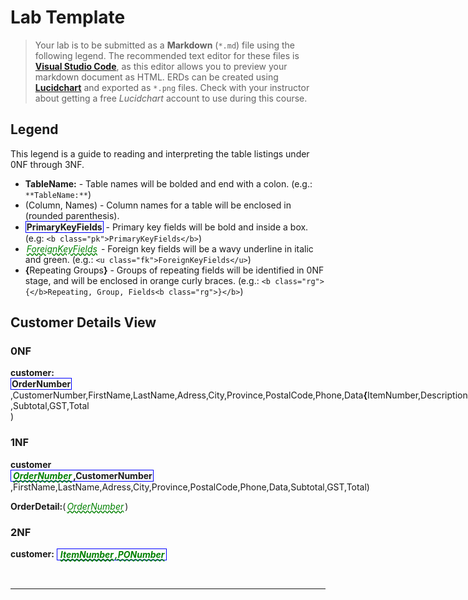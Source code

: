 # Lab Template

> Your lab is to be submitted as a **Markdown** (`*.md`) file using the following legend. The recommended text editor for these files is [**Visual Studio Code**](https://code.visualstudio.com), as this editor allows you to preview your markdown document as HTML. ERDs can be created using [**Lucidchart**](https://www.lucidchart.com/) and exported as `*.png` files. Check with your instructor about getting a free *Lucidchart* account to use during this course.

## Legend

This legend is a guide to reading and interpreting the table listings under 0NF through 3NF.

- **TableName:** - Table names will be bolded and end with a colon. (e.g.: `**TableName:**`)
- (Column, Names) - Column names for a table will be enclosed in (rounded parenthesis).
- <b class="pk">PrimaryKeyFields</b> - Primary key fields will be bold and inside a box. (e.g: `<b class="pk">PrimaryKeyFields</b>`)
- <u class="fk">ForeignKeyFields</u> - Foreign key fields will be a wavy underline in italic and green. (e.g.: `<u class="fk">ForeignKeyFields</u>`)
- <b class="rg">{</b>Repeating Groups<b class="rg">}</b> - Groups of repeating fields will be identified in 0NF stage, and will be enclosed in orange curly braces. (e.g.: `<b class="rg">{</b>Repeating, Group, Fields<b class="rg">}</b>`)

## Customer Details View
### 0NF


**customer:** <span class="md"><b class="pk">OrderNumber</b>,CustomerNumber,FirstName,LastName,Adress,City,Province,PostalCode,Phone,Data<b class="rg">{</b>ItemNumber,Description,Quantity,CurrentPrice,SellingPrice,Amount<b class="rg">}</b> ,Subtotal,GST,Total </span>)

### 1NF 
**customer** <span class="md"><b class="pk"><u class="fk">OrderNumber</u>,CustomerNumber</b>,FirstName,LastName,Adress,City,Province,PostalCode,Phone,Data,Subtotal,GST,Total)

**OrderDetail:**(<u class="fk">OrderNumber</u>)
### 2NF
**customer:**  <span class="md"><b class="pk"><u class="fk"><u class="fk"> ItemNumber</u>,PONumber</b>





----

<style type="text/css">
.md {
    display: inline-block;
    vertical-align: top;
    white-space: normal;
}
.md: :before {
    content: '(' ;
    font-size: 1.25em;
    font-weight: bold;
}
.mid: :after {
     content: '(' ;
    font-size: 1.25em;
    font-weight: bold;
}


.pk {
    font-weight: bold;
    display: inline-block;
    border: solid thin blue;
    padding: 0 1px;
}
.pk: :before {
     content: '(' ;
    font-size: .55cm;
    font-weight: bold;
    color: white;
    background-color: #72c4f7;
    position: absolute;
    left: -5px;
    top: -15px;
    border-radius: 50%;
    border: solid thin blue;
    width: 1.4em;
    height: 1.4em;
    padding: 3px;
    text-align: center;
}

.fk {
    color: green;
    font-style: italic;
    text-decoration: wavy underline green;  
    padding: 0 2px;
    position: relative;
  
  }  .fk: :before {
 content: '(' ;
    font-size: .65cm;
    position: absolute;
    left: -1px;
    bottom: -17px;
    color: darkgreen;
    border-radius: 50%;
    border: dashed thin green;
    width: 1.4em;
    height: 1.4em;
    padding: 3px;
    text-align: center;
  }


.rg: :before {
    content: '\007B';
    color: darkorange;
    font-size: 1.2em;
    font-weight: bold;
}
.rg: :after{
    content: '\007D';
    color: darkorange;
    font-size: 1.2em;
    font-weight: bold;
}

}
.note {
    font-weight: bold;
    color: brown;
    font-size: 1.1em;
}
</style>